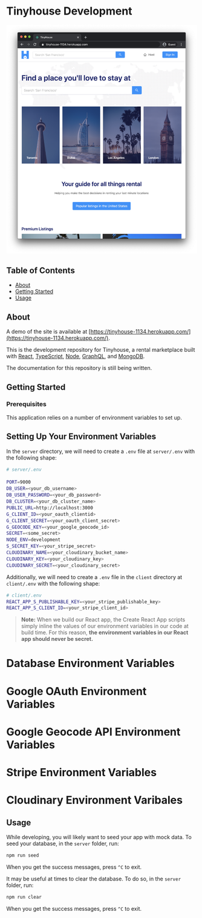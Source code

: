 # Tinyhouse Development

![](public/assets/demo-screenshot.png)

## Table of Contents

- [About](#about)
- [Getting Started](#getting_started)
- [Usage](#usage)

## About <a name = "about"></a>

A demo of the site is available at [https://tinyhouse-1134.herokuapp.com/](https://tinyhouse-1134.herokuapp.com/).

This is the development repository for Tinyhouse, a rental marketplace built with [React](), [TypeScript](), [Node](), [GraphQL](), and [MongoDB]().

The documentation for this repository is still being written.

## Getting Started <a name = "getting_started"></a>

### Prerequisites

This application relies on a number of environment variables to set up.

## Setting Up Your Environment Variables

In the `server` directory, we will need to create a `.env` file at `server/.env` with the following shape:

```bash
# server/.env

PORT=9000
DB_USER=<your_db_username>
DB_USER_PASSWORD=<your_db_password>
DB_CLUSTER=<your_db_cluster_name>
PUBLIC_URL=http://localhost:3000
G_CLIENT_ID=<your_oauth_clientid>
G_CLIENT_SECRET=<your_oauth_client_secret>
G_GEOCODE_KEY=<your_google_geocode_id>
SECRET=<some_secret>
NODE_ENV=development
S_SECRET_KEY=<your_stripe_secret>
CLOUDINARY_NAME=<your_cloudinary_bucket_name>
CLOUDINARY_KEY=<your_cloudinary_key>
CLOUDINARY_SECRET=<your_cloudinary_secret>
```

Additionally, we will need to create a `.env` file in the `client` directory at `client/.env` with the following shape:

```bash
# client/.env
REACT_APP_S_PUBLISHABLE_KEY=<your_stripe_publishable_key>
REACT_APP_S_CLIENT_ID=<your_stripe_client_id>
```

> **Note:** When we build our React app, the Create React App scripts simply inline the values of our environment variables in our code at build time. For this reason, **the environment variables in our React app should never be secret.**

# Database Environment Variables

# Google OAuth Environment Variables

# Google Geocode API Environment Variables

# Stripe Environment Variables

# Cloudinary Environment Varibales

## Usage <a name = "usage"></a>

While developing, you will likely want to seed your app with mock data. To seed your database, in the `server` folder, run:

```bash
npm run seed
```

When you get the success messages, press `^C` to exit.

It may be useful at times to clear the database. To do so, in the `server` folder, run:

```bash
npm run clear
```

When you get the success messages, press `^C` to exit.
